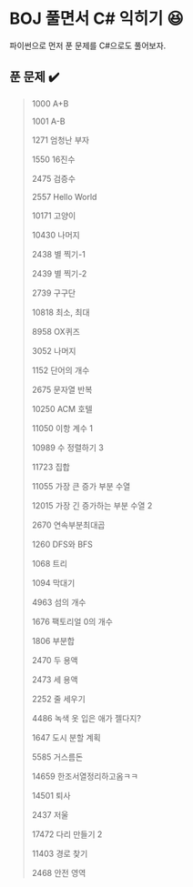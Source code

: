 # BOJ 풀면서 C# 익히기 :satisfied:

파이썬으로 먼저 푼 문제를 C#으로도 풀어보자.

## 푼 문제 :heavy_check_mark:

>1000	A+B
>
>1001	A-B
>
>1271	엄청난 부자
>
>1550	16진수
>
>2475	검증수
>
>2557	Hello World
>
>10171	고양이
>
>10430	나머지
>
>2438	별 찍기-1
>
>2439	별 찍기-2
>
>2739	구구단
>
>10818	최소, 최대
>
>8958	OX퀴즈
>
>3052	나머지
>
>1152	단어의 개수
>
>2675	문자열 반복
>
>10250	ACM 호텔
>
>11050	이항 계수 1
>
>10989	수 정렬하기 3
>
>11723	집합
>
>11055	가장 큰 증가 부분 수열
>
>12015	가장 긴 증가하는 부분 수열 2
>
>2670	연속부분최대곱
>
>1260	DFS와 BFS
>
>1068	트리
>
>1094	막대기
>
>4963	섬의 개수
>
>1676	팩토리얼 0의 개수
>
>1806	부분합
>
>2470	두 용액
>
>2473	세 용액
>
>2252	줄 세우기
>
>4486	녹색 옷 입은 애가 젤다지?
>
>1647	도시 분할 계획
>
>5585	거스름돈
>
>14659	한조서열정리하고옴ㅋㅋ
>
>14501	퇴사
>
>2437	저울
>
>17472	다리 만들기 2
>
>11403	경로 찾기
>
>2468	안전 영역

